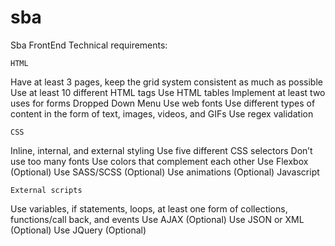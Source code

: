 # sba
Sba FrontEnd
Technical requirements:

    HTML
  Have at least 3 pages, keep the grid system consistent as much as possible
  Use at least 10 different HTML tags
  Use HTML tables
  Implement at least two uses for forms
  Dropped Down Menu 
  Use web fonts
  Use different types of content in the form of text, images, videos, and GIFs
  Use regex validation
  
    CSS
  Inline, internal, and external styling
  Use five different CSS selectors
  Don’t use too many fonts
  Use colors that complement each other
  Use Flexbox (Optional)
  Use SASS/SCSS (Optional)
  Use animations (Optional)
  Javascript

    External scripts
  Use variables, if statements, loops, at least one form of collections, functions/call back, and events
  Use AJAX (Optional) 
  Use JSON or XML (Optional)
  Use JQuery (Optional)
